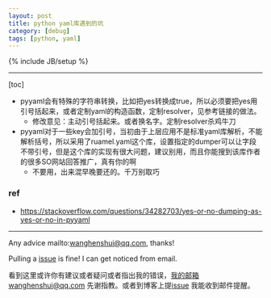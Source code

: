 ```yaml
---
layout: post
title: python yaml库遇到的坑
category: [debug]
tags: [python, yaml]
---
```

{% include JB/setup %}

---

[toc]

- pyyaml会有特殊的字符串转换，比如把yes转换成true，所以必须要把yes用引号括起来，或者定制yaml的构造函数，定制resolver，见参考链接的做法。
  - 修改意见：主动引号括起来。或者换名字。定制resolver杀鸡牛刀
- pyyaml对于一些key会加引号，当初由于上层应用不是标准yaml库解析，不能解析括号，所以采用了ruamel.yaml这个库，设置指定的dumper可以让字段不带引号，但是这个库的实现有很大问题，建议别用，而且你能搜到该库作者的很多SO网站回答推广，真有你的啊
  - 不要用，出来混早晚要还的。千万别取巧



### ref

- https://stackoverflow.com/questions/34282703/yes-or-no-dumping-as-yes-or-no-in-pyyaml



---

Any advice mailto:wanghenshui@qq.com, thanks! 

Pulling a [issue](https://github.com/wanghenshui/wanghenshui.github.io/issues/new) is fine! I can get noticed from email.

看到这里或许你有建议或者疑问或者指出我的错误，我的邮箱wanghenshui@qq.com 先谢指教。或者到博客上提[issue](https://github.com/wanghenshui/wanghenshui.github.io/issues/new) 我能收到邮件提醒。